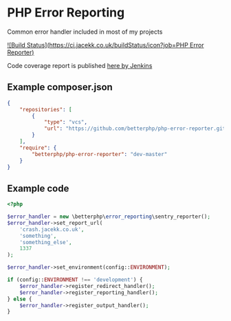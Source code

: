 # PHP Error Reporting
Common error handler included in most of my projects

[![Build Status](https://ci.jacekk.co.uk/buildStatus/icon?job=PHP Error Reporter)](https://ci.jacekk.co.uk/view/libraries/job/PHP%20Error%20Reporter/)

Code coverage report is published [here by Jenkins](https://ci.jacekk.co.uk/view/libraries/job/PHP%20Error%20Reporter/Code_Coverage)

## Example composer.json
~~~json
{
    "repositories": [
        {
            "type": "vcs",
            "url": "https://github.com/betterphp/php-error-reporter.git"
        }
    ],
    "require": {
        "betterphp/php-error-reporter": "dev-master"
    }
}
~~~

## Example code
~~~php
<?php

$error_handler = new \betterphp\error_reporting\sentry_reporter();
$error_handler->set_report_url(
    'crash.jacekk.co.uk',
    'something',
    'something_else',
    1337
);

$error_handler->set_environment(config::ENVIRONMENT);

if (config::ENVIRONMENT !== 'development') {
    $error_handler->register_redirect_handler();
    $error_handler->register_reporting_handler();
} else {
    $error_handler->register_output_handler();
}
~~~
